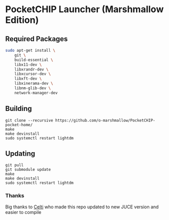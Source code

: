 # PocketCHIP Launcher (Marshmallow Edition)

## Required Packages

```sh
sudo apt-get install \
    git \
    build-essential \
    libx11-dev \
    libxrandr-dev \
    libxcursor-dev \
    libxft-dev \
    libxinerama-dev \
    libnm-glib-dev \
    network-manager-dev
```

## Building
```
git clone --recursive https://github.com/o-marshmallow/PocketCHIP-pocket-home/
make
make devinstall
sudo systemctl restart lightdm
```

## Updating
```
git pull
git submodule update
make
make devinstall
sudo systemctl restart lightdm
```

### Thanks
Big thanks to [Celti](https://github.com/Celti) who made this repo updated to new JUCE version and easier to compile